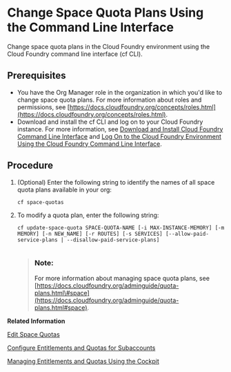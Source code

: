 <!-- loio2f5c84760a8b433ea50434630560ad7a -->

# Change Space Quota Plans Using the Command Line Interface

Change space quota plans in the Cloud Foundry environment using the Cloud Foundry command line interface \(cf CLI\).



<a name="loio2f5c84760a8b433ea50434630560ad7a__prereq_rkm_h5m_qz"/>

## Prerequisites

-   You have the Org Manager role in the organization in which you'd like to change space quota plans. For more information about roles and permissions, see [https://docs.cloudfoundry.org/concepts/roles.html](https://docs.cloudfoundry.org/concepts/roles.html).
-   Download and install the cf CLI and log on to your Cloud Foundry instance. For more information, see [Download and Install Cloud Foundry Command Line Interface](https://help.sap.com/viewer/hcp_cf/4ef907afb1254e8286882a2bdef0edf4.html) and [Log On to the Cloud Foundry Environment Using the Cloud Foundry Command Line Interface](log-on-to-the-cloud-foundry-environment-using-the-cloud-foundry-command-line-interface-7a37d66.md).




<a name="loio2f5c84760a8b433ea50434630560ad7a__steps_kyg_xcn_qz"/>

## Procedure

1.  \(Optional\) Enter the following string to identify the names of all space quota plans available in your org:

    ```
    cf space-quotas
    ```

2.  To modify a quota plan, enter the following string:

    ```
    cf update-space-quota SPACE-QUOTA-NAME [-i MAX-INSTANCE-MEMORY] [-m MEMORY] [-n NEW_NAME] [-r ROUTES] [-s SERVICES] [--allow-paid-service-plans | --disallow-paid-service-plans]
    
    
    ```

    > ### Note:  
    > For more information about managing space quota plans, see [https://docs.cloudfoundry.org/adminguide/quota-plans.html\#space](https://docs.cloudfoundry.org/adminguide/quota-plans.html#space).


**Related Information**  


[Edit Space Quotas](edit-space-quotas-2a58364.md "Edit space quotas in the Cloud Foundry environment using the SAP BTP cockpit.")

[Configure Entitlements and Quotas for Subaccounts](configure-entitlements-and-quotas-for-subaccounts-5ba357b.md "Distribute the entitlements that are available in your global account by adding service plans and their allowed quotas to your subaccounts using the SAP BTP cockpit.")

[Managing Entitlements and Quotas Using the Cockpit](managing-entitlements-and-quotas-using-the-cockpit-c824874.md "When you purchase an enterprise account, you are entitled to use a specific set of resources, such as the amount of memory that can be allocated to your applications.")

